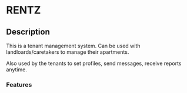 # RENTZ

## Description

This is a tenant management system. Can be used with landloards/caretakers to manage their apartments.

Also used by the tenants to set profiles, send messages, receive reports anytime.

### Features
